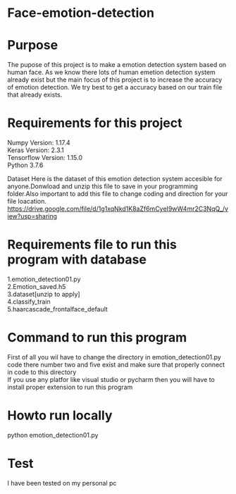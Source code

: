 # Face-emotion-detection
# Purpose

The pupose of this project is to make a emotion detection system based on human face.
As we know there lots of human emetion detection system already exist but the main focus of this project is to increase the accuracy of emotion detection.
We try best to get a accuracy based on our train file that already exists.


# Requirements for this project

Numpy Version: 1.17.4\
Keras Version: 2.3.1\
Tensorflow Version: 1.15.0\
Python 3.7.6

Dataset
Here is the dataset of this emotion detection system accesible for anyone.Donwload and unzip this file to save in your programming folder.Also important to add this file to change coding and direction for your file loacation. 
https://drive.google.com/file/d/1g1xqNkd1K8aZf6mCyeI9wW4mr2C3NqQ_/view?usp=sharing

# Requirements file to run this program with database
1.emotion_detection01.py\
2.Emotion_saved.h5\
3.dataset[unzip to apply]\
4.classify_train\
5.haarcascade_frontalface_default


# Command to run this program
First of all you wil have to change the directory in emotion_detection01.py code there number
two and five exist and make sure that properly connect in code to this directory\
If you use any platfor like visual studio or pycharm then you will have to install proper extension to run this program

# Howto run locally

python emotion_detection01.py

# Test
I have been tested on my personal pc

